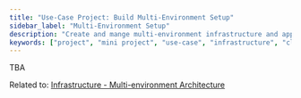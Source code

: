 ```yaml
---
title: "Use-Case Project: Build Multi-Environment Setup"
sidebar_label: "Multi-Environment Setup"
description: "Create and mange multi-environment infrastructure and applications"
keywords: ["project", "mini project", "use-case", "infrastructure", "cloud", "IaC"]
---
```


TBA

Related to: [Infrastructure - Multi-environment Architecture](../../foundations/module-06/#64-infrastructure---multi-environment-architecture)
